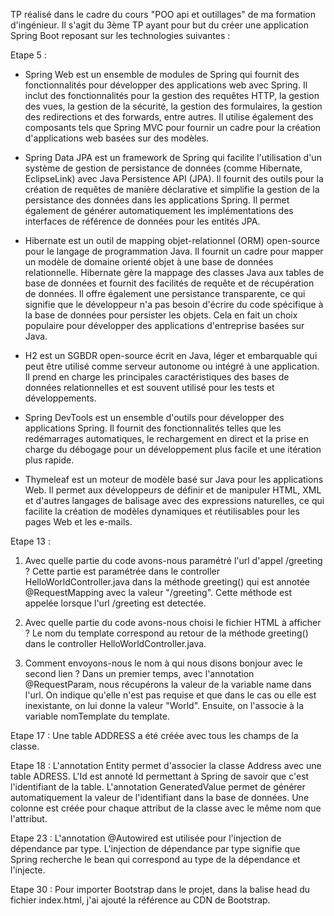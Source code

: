 TP réalisé dans le cadre du cours "POO api et outillages" de ma formation d'ingénieur. Il s'agit du 3ème TP ayant pour but du créer une application Spring Boot reposant sur les technologies suivantes :

Etape 5 :
- Spring Web est un ensemble de modules de Spring qui fournit des fonctionnalités pour développer des applications web avec Spring. Il inclut des fonctionnalités pour la gestion des requêtes HTTP, la gestion des vues, la gestion de la sécurité, la gestion des formulaires, la gestion des redirections et des forwards, entre autres. Il utilise également des composants tels que Spring MVC pour fournir un cadre pour la création d'applications web basées sur des modèles.

- Spring Data JPA est un framework de Spring qui facilite l'utilisation d'un système de gestion de persistance de données (comme Hibernate, EclipseLink) avec Java Persistence API (JPA). Il fournit des outils pour la création de requêtes de manière déclarative et simplifie la gestion de la persistance des données dans les applications Spring. Il permet également de générer automatiquement les implémentations des interfaces de référence de données pour les entités JPA.

- Hibernate est un outil de mapping objet-relationnel (ORM) open-source pour le langage de programmation Java. Il fournit un cadre pour mapper un modèle de domaine orienté objet à une base de données relationnelle. Hibernate gère la mappage des classes Java aux tables de base de données et fournit des facilités de requête et de récupération de données. Il offre également une persistance transparente, ce qui signifie que le développeur n'a pas besoin d'écrire du code spécifique à la base de données pour persister les objets. Cela en fait un choix populaire pour développer des applications d'entreprise basées sur Java.

- H2 est un SGBDR open-source écrit en Java, léger et embarquable qui peut être utilisé comme serveur autonome ou intégré à une application. Il prend en charge les principales caractéristiques des bases de données relationnelles et est souvent utilisé pour les tests et développements.

- Spring DevTools est un ensemble d'outils pour développer des applications Spring. Il fournit des fonctionnalités telles que les redémarrages automatiques, le rechargement en direct et la prise en charge du débogage pour un développement plus facile et une itération plus rapide.

- Thymeleaf est un moteur de modèle basé sur Java pour les applications Web. Il permet aux développeurs de définir et de manipuler HTML, XML et d'autres langages de balisage avec des expressions naturelles, ce qui facilite la création de modèles dynamiques et réutilisables pour les pages Web et les e-mails.

Etape 13 :
1.  Avec quelle partie du code avons-nous paramétré l'url d'appel /greeting ?
Cette partie est paramétrée dans le controller HelloWorldController.java dans la méthode greeting() qui est annotée @RequestMapping avec la valeur "/greeting". Cette méthode est appelée lorsque l'url /greeting est detectée.

2. Avec quelle partie du code avons-nous choisi le fichier HTML à afficher ?
Le nom du template correspond au retour de la méthode greeting() dans le controller HelloWorldController.java.

3. Comment envoyons-nous le nom à qui nous disons bonjour avec le second lien ? 
Dans un premier temps, avec l'annotation @RequestParam, nous récupérons la valeur de la variable name dans l'url. On indique qu'elle n'est pas requise et que dans le cas ou elle est inexistante, on lui donne la valeur "World". Ensuite, on l'associe à la variable nomTemplate du template.

Etape 17 :
Une table ADDRESS a été créée avec tous les champs de la classe.

Etape 18 :
L'annotation Entity permet d'associer la classe Address avec une table ADRESS. L'Id est annoté Id permettant à Spring de savoir que c'est l'identifiant de la table. L'annotation GeneratedValue permet de générer automatiquement la valeur de l'identifiant dans la base de données. 
Une colonne est créée pour chaque attribut de la classe avec le même nom que l'attribut.

Etape 23 :
L'annotation @Autowired est utilisée pour l'injection de dépendance par type. L'injection de dépendance par type signifie que Spring recherche le bean qui correspond au type de la dépendance et l'injecte.

Etape 30 :
Pour importer Bootstrap dans le projet, dans la balise head du fichier index.html, j'ai ajouté la référence au CDN de Bootstrap.